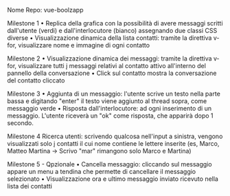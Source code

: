 Nome Repo: vue-boolzapp

Milestone 1
• Replica della grafica con la possibilità di avere messaggi scritti dall'utente (verdi) e dall'interlocutore (bianco) assegnando due classi CSS diverse
• Visualizzazione dinamica della lista contatti: tramite la direttiva v-for, visualizzare nome e immagine di ogni contatto

Milestone 2
• Visualizzazione dinamica dei messaggi: tramite la direttiva v-for, visualizzare tutti į messaggi relativi al contatto attivo all'interno del pannello della conversazione 
• Click sul contatto mostra la conversazione del contatto cliccato

Milestone 3
• Aggiunta di un messaggio: l'utente scrive un testo nella parte bassa e digitando "enter" il testo viene aggiunto al thread sopra, come messaggio verde
• Risposta dall'interlocutore: ad ogni inserimento di un messaggio. L'utente riceverà un "ok" come risposta, che apparirà dopo 1 secondo.

Milestone 4
Ricerca utenti: scrivendo qualcosa nell'input a sinistra, vengono visualizzati solo į contatti il cui nome contiene le lettere inserite (es, Marco, Matteo Martina -> Scrivo "mar" rimangono solo Marco e Martina)

Milestone 5 - Qpzionale
• Cancella messaggio: cliccando sul messaggio appare un menu a tendina che permette di cancellare il messaggio selezionato
• Visualizzazione ora e ultimo messaggio inviato ricevuto nella lista dei contatti